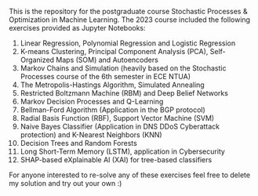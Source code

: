 This is the repository for the postgraduate course Stochastic Processes & Optimization in Machine Learning.
The 2023 course included the following exercises provided as Jupyter Notebooks:

 1. Linear Regression, Polynomial Regression and Logistic Regression
 2. K-means Clustering, Principal Component Analysis (PCA), Self-Organized Maps (SOM) and Autoencoders
 3. Markov Chains and Simulation (heavily based on the Stochastic Processes course of the 6th semester in ECE NTUA)
 4. The Metropolis-Hastings Algorithm, Simulated Annealing
 5. Restricted Boltzmann Machine (RBM) and Deep Belief Networks
 6. Markov Decision Processes and Q-Learning
 7. Bellman-Ford Algorithm (Application in the BGP protocol)
 8. Radial Basis Function (RBF), Support Vector Machine (SVM)
 9. Naive Bayes Classifier (Application in DNS DDoS Cyberattack protection) and K-Nearest Neighbors (KNN)
10. Decision Trees and Random Forests
11. Long Short-Term Memory (LSTM), application in Cybersecurity
12. SHAP-based eXplainable AI (XAI) for tree-based classifiers

For anyone interested to re-solve any of these exercises feel free to delete my solution and try out your own :) 
